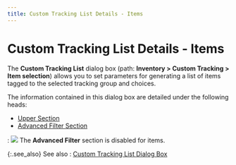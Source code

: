 ```yaml
---
title: Custom Tracking List Details - Items
---
```


# Custom Tracking List Details - Items


The **Custom Tracking List** dialog  box (path: **Inventory &gt; Custom Tracking 
 &gt; Item selection**) allows you to set parameters for generating  a list of items tagged to the selected tracking group and choices.


The information contained in this dialog box are detailed under the  following heads:

- [Upper  Section]({{site.ct_baseurl}}/misc/upper_section_custom_tracking_list_dialog_box.html)
- [Advanced  Filter Section]({{site.ct_baseurl}}/misc/advanced_filter_section_custom_tracking_list_dialog_box.html)

: ![]({{site.ct_baseurl}}/img/note.gif) The **Advanced 
 Filter** section is disabled for items.


{:.see_also}
See also
: [Custom  Tracking List Dialog Box]({{site.ct_baseurl}}/item-tracking/custom_tracking_list_dialog_box.html)
